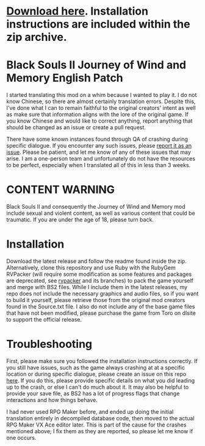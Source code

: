 # [Download here](https://github.com/ArctynFox/WindandMemoryFanTranslation/releases/download/v1.1.1/JourneyofWindandMemory-English-v1.1.1.7z). Installation instructions are included within the zip archive.

# Black Souls II Journey of Wind and Memory English Patch
I started translating this mod on a whim because I wanted to play it. I do not know Chinese, so there are almost certainly translation errors. Despite this, I've done what I can to remain faithful to the original creators' intent as well as make sure that information aligns with the lore of the original game. If you know Chinese and would like to correct anything, report anything that should be changed as an issue or create a pull request.

There have some known instances found through QA of crashing during specific dialogue. If you encounter any such issues, please [report it as an issue](https://github.com/ArctynFox/WindandMemoryFanTranslation/issues/new?assignees=ArctynFox&labels=bug&projects=&template=bug_report.md&title=%5BBUG%5D%2F%5BTRANSLATION%5D+%28only+keep+whichever+pertains+to+your+issue%29). Please be patient, and let me know of any of these issues that may arise. I am a one-person team and unfortunately do not have the resources to be perfect, especially when I translated all of this in less than 3 weeks.

# CONTENT WARNING
Black Souls II and consequently the Journey of Wind and Memory mod include sexual and violent content, as well as various content that could be traumatic. If you are under the age of 18, please turn back.

# Installation
Download the latest release and follow the readme found inside the zip. Alternatively, clone this repository and use Ruby with the RubyGem RVPacker (will require some modification as some features and packages are deprecated, see [rvpacker](https://github.com/Solistra/rvpacker) and its branches) to pack the game yourself and merge with BS2 files. While I include them in the latest releases, my repo does not include the necessary graphics and audio files, so if you want to build it yourself, please retrieve those from the original mod creators found in the Source.txt file. I also do not include any of the base game files that have not been modified, please purchase the game from Toro on dlsite to support the official release.

# Troubleshooting
First, please make sure you followed the installation instructions correctly.
If you still have issues, such as the game always crashing at at a specific location or during specific dialogue, please create an issue on this repo [here](https://github.com/ArctynFox/WindAndMemoryFanTranslation/issues/new/choose/). If you do this, please provide specific details on what you did leading up to the crash, or else I can't do much about it. It may also be helpful to provide your save file, as BS2 has a lot of progress flags that change interactions and how things behave.

I had never used RPG Maker before, and ended up doing the initial translation entirely in decompiled database code, then moved to the actual RPG Maker VX Ace editor later. This is part of the cause for the crashes mentioned above; I fix them as they are reported, so please let me know if one occurs.
